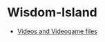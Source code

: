 # Wisdom-Island

- <a href="https://drive.google.com/drive/folders/1Ak78H8ggUIYDbSApd34Wxzwa0AnAQIHy?usp=sharing" target="_blank">Videos and Videogame files</a>
